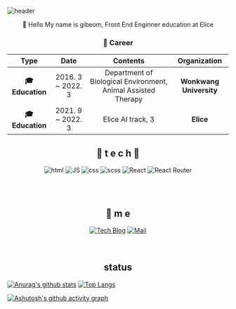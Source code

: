 ![header](https://capsule-render.vercel.app/api?type=waving&color=gradient&height=300&section=header&text=Beom1103🎨&fontSize=70)

<div align=center>

:wave: Hello My name is gibeom, Front End Enginner education at Elice 


### :purple_heart: Career

| **Type** | **Date** | **Contents** | **Organization** |
|:--------:|:--------:|:--------:|:--------:|
| **:mortar_board: Education** | 2016. 3 ~ 2022. 3 | Department of Biological Environment, Animal Assisted Therapy | **Wonkwang University** |
| **:mortar_board: Education** | 2021. 9 ~ 2022. 3 | Elice AI track, 3 | **Elice** |
  
  
## 🌹 t e c h 🌹

![html](https://img.shields.io/badge/Html-E34F26?style=flat-square&logo=Html5&logoColor=white)
![JS](https://img.shields.io/badge/JavaScript-F7DF1E?style=flat-square&logo=JavaScript&logoColor=black)
![css](https://img.shields.io/badge/CSS-1572B6?style=flat-square&logo=CSS3&logoColor=white)
![scss](https://img.shields.io/badge/Sass-CC6699?style=flat-square&logo=Sass&logoColor=white)
![React](https://img.shields.io/badge/React%20-61DAFB?style=flat-square&logo=React&logoColor=black)
![React Router](https://img.shields.io/badge/ReactRouter%20-CA4245?style=flat-square&logo=ReactRouter&logoColor=black)

<br>

<br>

## 💫 m e 
[![Tech Blog](https://img.shields.io/badge/Blog-FF5722?style=flat-square&logo=blogger&logoColor=white)](https://gogot1103.tistory.com/)  [![Mail](https://img.shields.io/badge/Mail-EA4335?style=flat-square&logo=Gmail&logoColor=white)](mailto:one.gogot1103@naver.com)
<br><br><br>

## status

</div>

[![Anurag's github stats](https://github-readme-stats.vercel.app/api?username=beom1103&show_icons=true&theme=dracula)](https://github.com/anuraghazra/github-readme-stats)
[![Top Langs](https://github-readme-stats.vercel.app/api/top-langs/?username=beom1103&layout=compact&theme=dracula)](https://github.com/anuraghazra/github-readme-stats)






[![Ashutosh's github activity graph](https://activity-graph.herokuapp.com/graph?username=beom1103&theme=dracula)](https://github.com/ashutosh00710/github-readme-activity-graph)
